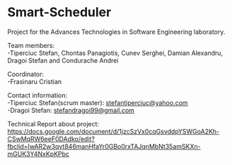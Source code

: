 # Smart-Scheduler

Project for the  Advances Technologies in Software Engineering laboratory.

Team members:  
-Tiperciuc Stefan, Chontas Panagiotis, Cunev Serghei, Damian Alexandru, Dragoi Stefan and Condurache Andrei 

Coordinator:  
-Frasinaru Cristian

Contact information:  
-Tiperciuc Stefan(scrum master): stefantiperciuc@yahoo.com  
-Dragoi Stefan: stefandragoi99@gmail.com

Technical Report about project:
https://docs.google.com/document/d/1jzcSzVx0cqGsvddpYSWGoA2Kh-CSwMqRW6eeF0DAdko/edit?fbclid=IwAR2w3qyt846manHfaYr0GBo0rxTAJqnMbNt35amSKXn-mGUK3Y4NxKpKPbc
